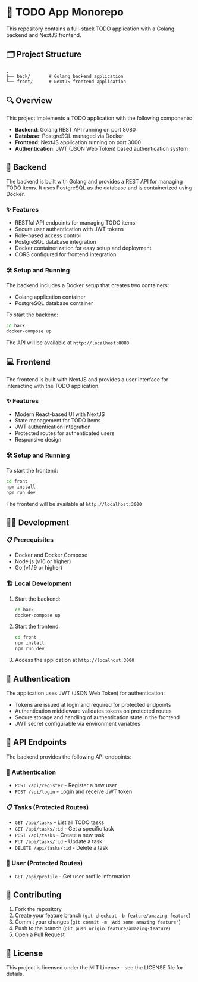 # 📝 TODO App Monorepo

This repository contains a full-stack TODO application with a Golang backend and NextJS frontend.

## 🗂️ Project Structure

```
.
├── back/       # Golang backend application
└── front/      # NextJS frontend application
```

## 🔍 Overview

This project implements a TODO application with the following components:

- **Backend**: Golang REST API running on port 8080
- **Database**: PostgreSQL managed via Docker
- **Frontend**: NextJS application running on port 3000
- **Authentication**: JWT (JSON Web Token) based authentication system

## 🚀 Backend

The backend is built with Golang and provides a REST API for managing TODO items. It uses PostgreSQL as the database and is containerized using Docker.

### ✨ Features

- RESTful API endpoints for managing TODO items
- Secure user authentication with JWT tokens
- Role-based access control
- PostgreSQL database integration
- Docker containerization for easy setup and deployment
- CORS configured for frontend integration

### 🛠️ Setup and Running

The backend includes a Docker setup that creates two containers:
- Golang application container
- PostgreSQL database container

To start the backend:

```bash
cd back
docker-compose up
```

The API will be available at `http://localhost:8080`

## 💻 Frontend

The frontend is built with NextJS and provides a user interface for interacting with the TODO application.

### ✨ Features

- Modern React-based UI with NextJS
- State management for TODO items
- JWT authentication integration
- Protected routes for authenticated users
- Responsive design

### 🛠️ Setup and Running

To start the frontend:

```bash
cd front
npm install
npm run dev
```

The frontend will be available at `http://localhost:3000`

## 👩‍💻 Development

### 📋 Prerequisites

- Docker and Docker Compose
- Node.js (v16 or higher)
- Go (v1.19 or higher)

### 🏗️ Local Development

1. Start the backend:
   ```bash
   cd back
   docker-compose up
   ```

2. Start the frontend:
   ```bash
   cd front
   npm install
   npm run dev
   ```

3. Access the application at `http://localhost:3000`

## 🔐 Authentication

The application uses JWT (JSON Web Token) for authentication:

- Tokens are issued at login and required for protected endpoints
- Authentication middleware validates tokens on protected routes
- Secure storage and handling of authentication state in the frontend
- JWT secret configurable via environment variables

## 🔌 API Endpoints

The backend provides the following API endpoints:

### 🔑 Authentication
- `POST /api/register` - Register a new user
- `POST /api/login` - Login and receive JWT token

### 📋 Tasks (Protected Routes)
- `GET /api/tasks` - List all TODO tasks
- `GET /api/tasks/:id` - Get a specific task
- `POST /api/tasks` - Create a new task
- `PUT /api/tasks/:id` - Update a task
- `DELETE /api/tasks/:id` - Delete a task

### 👤 User (Protected Routes)
- `GET /api/profile` - Get user profile information

## 🤝 Contributing

1. Fork the repository
2. Create your feature branch (`git checkout -b feature/amazing-feature`)
3. Commit your changes (`git commit -m 'Add some amazing feature'`)
4. Push to the branch (`git push origin feature/amazing-feature`)
5. Open a Pull Request

## 📄 License

This project is licensed under the MIT License - see the LICENSE file for details.
